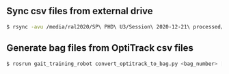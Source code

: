 ## Sync csv files from external drive
```bash
$ rsync -avu /media/ral2020/SP\ PHD\ U3/Session\ 2020-12-21\ processed/ ~/catkin_ws/src/gait_training_robot/optitrack/csv/
```

## Generate bag files from OptiTrack csv files
```bash
$ rosrun gait_training_robot convert_optitrack_to_bag.py <bag_number> [-l <number_of_bags>]
```